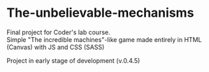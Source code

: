 # The-unbelievable-mechanisms
Final project for Coder's lab course.<br>
Simple "The incredible machines"-like game made entirely in HTML (Canvas) with JS and CSS (SASS) <br>

Project in early stage of development (v.0.4.5)
